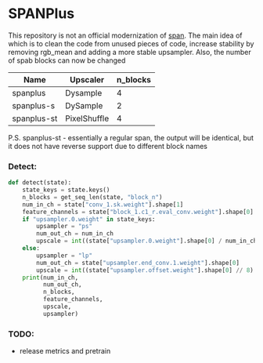 # SPANPlus
This repository is not an official modernization of [span](https://github.com/hongyuanyu/SPAN). The main idea of ​​which is to clean the code from unused pieces of code, increase stability by removing rgb_mean and adding a more stable upsampler. Also, the number of spab blocks can now be changed

| Name        | Upscaler     | n_blocks |
|-------------|--------------|----------|
| spanplus    | Dysample     | 4        |
| spanplus-s  | DySample     | 2        | 
| spanplus-st | PixelShuffle | 4        |


P.S. spanplus-st - essentially a regular span, the output will be identical, but it does not have reverse support due to different block names

### Detect:
```py 
def detect(state):
    state_keys = state.keys()
    n_blocks = get_seq_len(state, "block_n")
    num_in_ch = state["conv_1.sk.weight"].shape[1]
    feature_channels = state["block_1.c1_r.eval_conv.weight"].shape[0]
    if "upsampler.0.weight" in state_keys:
        upsampler = "ps"
        num_out_ch = num_in_ch
        upscale = int((state["upsampler.0.weight"].shape[0] / num_in_ch) ** 0.5)
    else:
        upsampler = "lp"
        num_out_ch = state["upsampler.end_conv.1.weight"].shape[0]
        upscale = int((state["upsampler.offset.weight"].shape[0] // 8) ** 0.5)
    print(num_in_ch,
          num_out_ch,
          n_blocks,
          feature_channels,
          upscale,
          upsampler)
```
### TODO:
- release metrics and pretrain